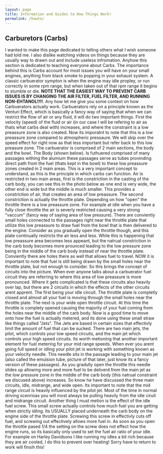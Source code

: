 ```yaml
---
layout: page
title: Information and Guides to How Things Work!
permalink: /howto/
---
```



## Carburetors (Carbs)
I wanted to make this page dedicated to telling others what I wish someone had told me. I also dislike watching videos on things because they are usually way to drawn out and include useless infromation. Anyhow this section is dedicated to teaching everyone about Carbs. The importance behind this is Carbs account for most issues you will have on your small engines, anything from black smoke to popping in your exhaust system. A classic carbuerator sympton is when the engine may idle propley, or run correctly in some rpm range, but when taken out of that rpm range it begins to stumble or die. **NOTE THAT THE EASIEST WAY TO PREVENT CARB ISSUES IS BY CHANGING THE AIR FILTER, FUEL FILTER, AND RUNNING NON-EHTANOL!!!!**. Any how let me give you some context on how Carbuerators actually work. Carbuerators rely on a principle known as the Venturi Effect, which is basically a fancy way of saying that when we can restrict the flow of air or any fluid, it will do two important things. First the velocity (speed) of the fluid or air (in our case I will be refering to air as thats what carbs deal with) increases, and where the constraint is a low preassure zone is also created. Now its imporatnt to note that this is a low preassure zone compared to atmospheric pressaure. We will skip over the speed effect for right now as that less important but refer back to this low preasure zone. The carbuerator is comprised of 2 main sections, the body and the bowl. The Body (shown below). Is futhuered comprised of many passages withing the alumium these passages serve as tubes provinding direct path from the fuel (thats kept in the bowl) to these low preassure zones created in 2 main areas. This is a very important concept to understand, as this is the principle in which carbs can function. Air is restricted in two main areas, first is the constriction in the casting of the carb body, you can see this in the photo below as one end is very wide, the other end is wide but the middle is much smaller. This provides a constriction of air, that creates an area of low preassure. The second constriction is actually the throttle plate. Depending on how "open" the throttle there is a low preassure zone. For example at idle when you have a fully close throttle the air is severly restricted causing a very strong "vaccum" (fancy way of saying area of low pressure). There are conviently small holes connected to the passages right near the throttle plate that utilize this low preassure to draw fuel from the bowl that is then delivered to the engine. Consider as you gradually open the throttle though, and this plate continually restricts the air less and less. While this is happening that low preassure area becomes less appeant, but the natrual constriction in the carb body becomes more prounced leading to the low pressure zone being in the middle of the carb body instead of near the throttle plate. Conviently there are holes there as well that allows fuel to travel. NOW it is important to note that fuel is still being drawn by the small holes near the throttle plate, but not enough to consider. So this brings the concept of circuits into the picture. When ever anyone talks about a carbuerator fuel circuit they are referring to where this area of low preassure is more pronounced. Where it gets complicated is that these circuits also heavily over lap, but there are 2 circuits in which the effects of the other circuits arent apprent. The first being your idle circuit. The throttle plate is completly closed and almost all your fuel is moving through the small holes near the throttle plate. The next is your wide open throttle circuit. At this time the throttle is complety opened causing the majority of your fuel coming from the holes near the middle of the carb body. Now is a good time to move onto how the fuel is actually metered, and its done using these small straw like things called "Jets". The Jets are based in certain sizes that effectivly limit the amount of fuel that can be sucked. There are two main jets, the pilot, which controls your low speed circuits, and the main jet which controls your high speed circuits. Its worth metioning that another important element for fuel metering for your mid range speeds. When ever you arent going full speed or idling your pilot jet is working with something known as your velocity needle. This needle sits in the passage leading to your main jet (also called the emulsion tube, picture of that later, just know its a fancy version of these passages). As you gradully open the throttle this needle slides up allowing more and more fuel to be deliverd from the main jet as the low pressure zone in the middle of the carb body (this natrual constraint we discused above) increases. So know he have discussed the three main circuits, idle, midrange, and wide open. Its important to note that the mid range circuit is heavily influenced by the pilot jet. Most of the time in normal driving scenrioas you will most always be pulling heavily from the idle ciruit and midrange circuit. Another thing I must metion is the effect of the idle fuel screw. This small screw actually controls how much fuel you are getting when strictly idling. Its USUALLY placed underneath the carb body on the engine side of the throttle plate. Screwing this screw in effectivly cuts off fuel, and screwing out effectively allows more fuel in. As soon as you open the throttle pased 1/4 the setting on the screw does not effect how the engine runs, so its basically only used to set the fuel air ratio of your idle. For example on Harley Davidsons I like running my idles a bit rich because they are air cooled, I do this to prevent over heating! Sorry have to return to work will finsih this! 
